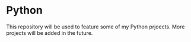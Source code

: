 # Python

This repository will be used to feature some of my Python prjoects.  More projects will be added in the future.
